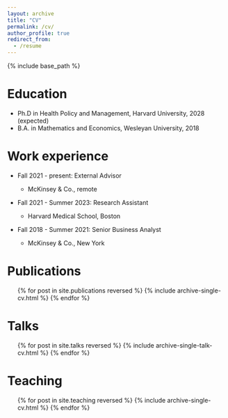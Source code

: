 ```yaml
---
layout: archive
title: "CV"
permalink: /cv/
author_profile: true
redirect_from:
  - /resume
---
```


{% include base_path %}

Education
======
* Ph.D in Health Policy and Management, Harvard University, 2028 (expected)
* B.A. in Mathematics and Economics, Wesleyan University, 2018

Work experience
======
* Fall 2021 - present: External Advisor
  * McKinsey & Co., remote

* Fall 2021 - Summer 2023: Research Assistant
  * Harvard Medical School, Boston
 
* Fall 2018 - Summer 2021: Senior Business Analyst
  * McKinsey & Co., New York

Publications
======
  <ul>{% for post in site.publications reversed %}
    {% include archive-single-cv.html %}
  {% endfor %}</ul>
  
Talks
======
  <ul>{% for post in site.talks reversed %}
    {% include archive-single-talk-cv.html  %}
  {% endfor %}</ul>
  
Teaching
======
  <ul>{% for post in site.teaching reversed %}
    {% include archive-single-cv.html %}
  {% endfor %}</ul>
